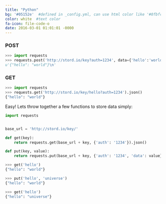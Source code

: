 ```yaml
---
title: "Python"
bg: '#05152e'  #defined in _config.yml, can use html color like '#0fbfcf'
color: white  #text color
fa-icon: file-code-o
date: 2016-03-01 01:01:01 -0000
---
```


### POST

```python
>>> import requests
>>> requests.post('http://stord.io/key?auth=1234', data={'hello':'world'}).text
u'{"hello": "world"}\n'
```

### GET

```python
>>> import requests
>>> requests.get('http://stord.io/key/hello?auth=1234').json()
{"hello": "world"}
```

Easy! Lets throw together a few functions to store data simply:

```python
import requests


base_url = 'http://stord.io/key/'

def get(key):
    return requests.get(base_url + key, {'auth': '1234'}).json()

def put(key, value):
    return requests.put(base_url + key, {'auth': '1234', 'data': value}).json()

>>> get('hello')
{"hello": "world"}

>>> put('hello', 'universe')
{"hello": "world"}

>>> get('hello')
{"hello": "universe"}
```
